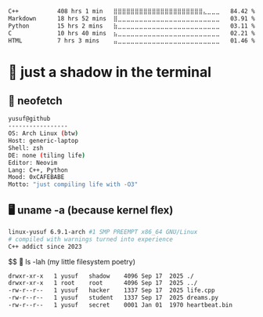 <!--START_SECTION:waka-->

```txt
C++           408 hrs 1 min   ⣿⣿⣿⣿⣿⣿⣿⣿⣿⣿⣿⣿⣿⣿⣿⣿⣿⣿⣿⣿⣿⣄⣀⣀⣀   84.42 %
Markdown      18 hrs 52 mins  ⣿⣀⣀⣀⣀⣀⣀⣀⣀⣀⣀⣀⣀⣀⣀⣀⣀⣀⣀⣀⣀⣀⣀⣀⣀   03.91 %
Python        15 hrs 2 mins   ⣷⣀⣀⣀⣀⣀⣀⣀⣀⣀⣀⣀⣀⣀⣀⣀⣀⣀⣀⣀⣀⣀⣀⣀⣀   03.11 %
C             10 hrs 40 mins  ⣦⣀⣀⣀⣀⣀⣀⣀⣀⣀⣀⣀⣀⣀⣀⣀⣀⣀⣀⣀⣀⣀⣀⣀⣀   02.21 %
HTML          7 hrs 3 mins    ⣤⣀⣀⣀⣀⣀⣀⣀⣀⣀⣀⣀⣀⣀⣀⣀⣀⣀⣀⣀⣀⣀⣀⣀⣀   01.46 %
```

<!--END_SECTION:waka-->
# 👾 just a shadow in the terminal
## 🐧 neofetch
```bash
yusuf@github
-----------------
OS: Arch Linux (btw)
Host: generic-laptop
Shell: zsh
DE: none (tiling life)
Editor: Neovim
Lang: C++, Python
Mood: 0xCAFEBABE
Motto: "just compiling life with -O3"
```
## 🖥️ uname -a (because kernel flex)
```bash
linux-yusuf 6.9.1-arch #1 SMP PREEMPT x86_64 GNU/Linux
# compiled with warnings turned into experience
C++ addict since 2023
```
$$ 📂 ls -lah (my little filesystem poetry)
```bash
drwxr-xr-x   1 yusuf   shadow    4096 Sep 17  2025 ./
drwxr-xr-x   1 root    root      4096 Sep 17  2025 ../
-rw-r--r--   1 yusuf   hacker    1337 Sep 17  2025 life.cpp
-rw-r--r--   1 yusuf   student   1337 Sep 17  2025 dreams.py
-rw-r--r--   1 yusuf   secret    0001 Jan 01  1970 heartbeat.bin
```
